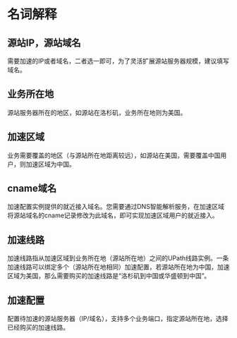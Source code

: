 

# 名词解释

## 源站IP，源站域名

需要加速的IP或者域名，二者选一即可，为了灵活扩展源站服务器规模，建议填写域名。

## 业务所在地

源站服务器所在的地区，如源站在洛杉矶，业务所在地则为美国。

## 加速区域

业务需要覆盖的地区（与源站所在地距离较远），如源站在美国，需要覆盖中国用户，则加速区域为中国。

## cname域名

加速配置实例提供的就近接入域名。您需要通过DNS智能解析服务，在加速区域将源站域名的cname记录修改为此域名，即可实现加速区域用户的就近接入。

## 加速线路

加速线路指从加速区域到业务所在地（源站所在地）之间的UPath线路实例。一条加速线路可以绑定多个（源站所在地相同）加速配置，若源站所在地为中国，加速区域为美国，那么需要购买的加速线路是“洛杉矶到中国或华盛顿到中国”。

## 加速配置

配置待加速的源站服务器（IP/域名），支持多个业务端口，指定源站所在地，选择已经购买的加速线路。
